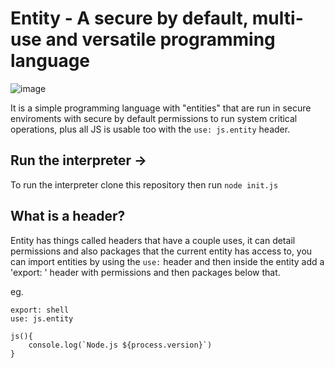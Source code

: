 # Entity -  A secure by default, multi-use and versatile programming language

![image](https://user-images.githubusercontent.com/68202118/145693689-e1041018-c7a8-4d00-b3f2-a9e5005ca676.png)


It is a simple programming language with "entities" that are run in secure enviroments with secure by default permissions to run system critical operations, plus all JS is usable too with the `use: js.entity` header.

## Run the interpreter ->
To run the interpreter clone this repository then run `node init.js`

## What is a header?
Entity has things called headers that have a couple uses, it can detail permissions and also packages that the current entity has access to, you can import entities by using the `use:` header and then inside the entity add a 'export: ' header with permissions and then packages below that.

eg.
 ```
 export: shell
 use: js.entity
 
 js(){
     console.log(`Node.js ${process.version}`)
 }
 ```
